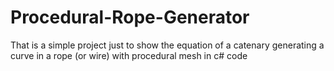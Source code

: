 # Procedural-Rope-Generator
  That is a simple project just to show the equation of a catenary generating a curve in a rope (or wire) with procedural mesh in c# code
